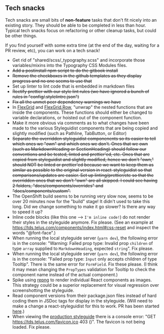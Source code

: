 ## Tech snacks

Tech snacks are small bits of **non-feature** tasks that don't fit nicely into an existing story. They should be able to be
completed in less than hour. Typical tech snacks focus on refactoring or other cleanup tasks, but could be other things.

If you find yourself with some extra time (at the end of the day, waiting for a PR review, etc), you can work on a tech snack!

* Get rid of "shared/scss/\_typography.scss" and incorporate those variables/mixins into the Typography CSS Modules files.
* ~~Add a postinstall npm script to do the gitbook install~~
* ~~Remove the checkboxes in the github templates as they display progress and no one seems to use that~~
* Set up linter to lint code that is embedded in markdown files
* ~~Rectify prettier with our style lint rules (we have ignored a bunch of rules in "config/.stylelintrc.json")~~
* ~~Fix all the unmet peer dependency warnings we have~~
* In [FlexGrid](https://github.com/telusdigital/tds/blob/master/packages/FlexGrid/FlexGrid.jsx#L20-L21) and [FlexGrid.Row](https://github.com/telusdigital/tds/blob/master/packages/FlexGrid/Row/Row.jsx#L13-L29),
  "unwrap" the nested functions that are inside the components. These functions should either be changed to variable declarations, or hoisted out of the component function.
* Make it more obvious via comments as to what changes have been made to the various Styleguidist components that are being copied and slightly modified (such as Pathline, TabButton, or Editor)
* ~~Separate the overridden styleguidist componenents so its easier to tell which ones we "own" and which ones we don't. Ones that we own (such as MarkdownHeading or SectionHeading) should follow our conventions and be tested, linted and prettier'ed, etc. Ones that are copied from styleguidist and slightly modified, hence we don't "own," should NOT be linted or prettier'ed because we want to keep them as similar as possible to the original version in react-styleguidist so that comparisons/updates are easier. Set up linting/prettier/etc so that the overridden ones that we don't "own" are all skipped. I could see having 2 folders, "docs/components/overrides" and "docs/components/custom".~~
* The OpenShift build seems to be running very slow now, seems to be over 20 minutes now for the "build" stage! It didn't used to take this long. Did we change something to make it go slower? Is there any way to speed it up?
* Inline code blocks (like this one --> `I'm inline code!`) do not render their styles in the styleguide anymore. Fix please. (See an example at <https://tds.telus.com/components/index.html#css-reset> and inspect the words "@font-face".)
* When running the local styleguide server (`yarn dev`), the following error is in the console: "Warning: Failed prop type: Invalid prop `children` of type `array` supplied to `MarkdownHeading`, expected `string`". Fix please.
* When running the local styleguide server (`yarn dev`), the following error is in the console: "Failed prop type: `Input` only accepts children of type Tooltip". There is the same error for `FormField`. Fix these please. (I think it may mean changing the `PropTypes` validation for Tooltip to check the component name instead of the actual component.)
* Spike using [repng](https://github.com/jxnblk/repng) to render individual React components as images. This strategy could be a superior replacement for visual regression over screenshotting the styleguide.
* Read component versions from their package.json files instead of hard coding them in JSDoc tags for display in the styleguide. (Will need to make a change a react-styleguidist for this to work. PR has been started [here](https://github.com/styleguidist/react-styleguidist/pull/868).)
* When viewing the [production styleguide](https://tds.telus.com/components/index.html) there is a console error: "GET https://tds.telus.com/favicon.ico 403 ()". The favicon is not being loaded. Fix please.
